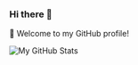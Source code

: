 ### Hi there &#128075;

&#129395; Welcome to my GitHub profile!

![My GitHub Stats](https://github-readme-stats.vercel.app/api?username=laradocs&show_icons=true&theme=tokyonight&cache_seconds=1800&hide_title=true)

<!--
**laradocs/laradocs** is a ✨ _special_ ✨ repository because its `README.md` (this file) appears on your GitHub profile.

Here are some ideas to get you started:

- 🔭 I’m currently working on ...
- 🌱 I’m currently learning ...
- 👯 I’m looking to collaborate on ...
- 🤔 I’m looking for help with ...
- 💬 Ask me about ...
- 📫 How to reach me: ...
- 😄 Pronouns: ...
- ⚡ Fun fact: ...
-->
